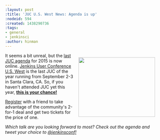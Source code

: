 ```yaml
---
:layout: post
:title: 'JUC U.S. West News: Agenda is up'
:nodeid: 594
:created: 1438290736
:tags:
- general
- jenkinsci
:author: hinman
---
```

<div style="float:right; margin:1em">
<img src="http://jenkins-ci.org/sites/default/files/images/butler-kk-gk_0.jpg" width=250 height=194>
</div>

<p>It seems a bit unreal, but the <a href="https://www.cloudbees.com/jenkins/juc-2015/us-west">last JUC agenda</a> for 2015 is now online. <a href="https://www.cloudbees.com/jenkins/juc-2015/us-west">Jenkins User Conference U.S. West</a> is the last JUC of the year running from September 2-3 in Santa Clara, CA. So, if you haven't attended JUC yet this year, <a href="https://www.regonline.com/Register/Checkin.aspx?EventID=1697214"><b>this is your chance!</b></a></p>

<p><a href="https://www.regonline.com/Register/Checkin.aspx?EventID=1697214">Register</a> with a friend to take advantage of the community's 2-for-1 deal and get two tickets for the price of one.</p>

<p><i>Which talk are you looking forward to most? Check out the agenda and tweet your choice to <a href="https://twitter.com/jenkinsconf">@jenkinsconf!</a></i></p>

